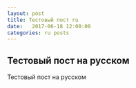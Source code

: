 ```yaml
---
layout: post
title: Тестовый пост ru
date:   2017-06-18 12:00:00
categories: ru posts
---
```


## Тестовый пост на русском

Тестовый пост на русском

